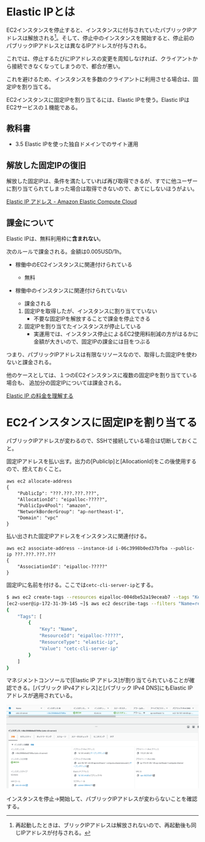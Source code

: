 # Elastic IPとは

EC2インスタンスを停止すると、インスタンスに付与されていたパブリックIPアドレスは解放される[^1]。そして、停止中のインスタンスを開始すると、停止前のパブリックIPアドレスとは異なるIPアドレスが付与される。

これでは、停止するたびにIPアドレスの変更を周知しなければ、クライアントから接続できなくなってしまうので、都合が悪い。

これを避けるため、インスタンスを多数のクライアントに利用させる場合は、固定IPを割り当てる。

EC2インスタンスに固定IPを割り当てるには、Elastic IPを使う。Elastic IPはEC2サービスの１機能である。

## 教科書

- 3.5 Elastic IPを使った独自ドメインでのサイト運用

## 解放した固定IPの復旧

解放した固定IPは、条件を満たしていれば再び取得できるが、すでに他ユーザーに割り当てられてしまった場合は取得できないので、あてにしないほうがよい。

[Elastic IP アドレス - Amazon Elastic Compute Cloud](https://docs.aws.amazon.com/ja_jp/AWSEC2/latest/UserGuide/elastic-ip-addresses-eip.html#using-eip-recovering)

## 課金について

Elastic IPは、無料利用枠に**含まれない**。

次のルールで課金される。金額は0.005USD/1h。

- 稼働中のEC2インスタンスに関連付けられている
  
    - 無料
- 稼働中のインスタンスに関連付けられていない
    - 課金される
    1. 固定IPを取得したが、インスタンスに割り当てていない
	    - 不要な固定IPを解放することで課金を停止できる 
    2. 固定IPを割り当てたインスタンスが停止している
    	- 実運用では、インスタンス停止によるEC2使用料削減の方がはるかに金額が大きいので、固定IPの課金には目をつぶる

つまり、パブリックIPアドレスは有限なリソースなので、取得した固定IPを使わないと課金される。

他のケースとしては、１つのEC2インスタンスに複数の固定IPを割り当てている場合も、 追加分の固定IPについては課金される。

[Elastic IP の料金を理解する](https://aws.amazon.com/jp/premiumsupport/knowledge-center/elastic-ip-charges/)

# EC2インスタンスに固定IPを割り当てる

パブリックIPアドレスが変わるので、SSHで接続している場合は切断しておくこと。

固定IPアドレスを払い出す。出力の[PublicIp]と[AllocationId]をこの後使用するので、控えておくこと。

```bash=
aws ec2 allocate-address
{
    "PublicIp": "???.???.???.???",
    "AllocationId": "eipalloc-?????",
    "PublicIpv4Pool": "amazon",
    "NetworkBorderGroup": "ap-northeast-1",
    "Domain": "vpc"
}
```

払い出された固定IPアドレスをインスタンスに関連付ける。

```bash=
aws ec2 associate-address --instance-id i-06c3998b0ed37bfba --public-ip ???.???.???.???
{
    "AssociationId": "eipalloc-?????"
}
```

固定IPに名前を付ける。ここでは`cetc-cli-server-ip`とする。

```bash
$ aws ec2 create-tags --resources eipalloc-004dbe52a19eceab7 --tags "Key=Name,Value=cetc-cli-server-ip"
[ec2-user@ip-172-31-39-145 ~]$ aws ec2 describe-tags --filters "Name=resource-id,Values=eipalloc-?????"
{
    "Tags": [
        {
            "Key": "Name",
            "ResourceId": "eipalloc-?????",
            "ResourceType": "elastic-ip",
            "Value": "cetc-cli-server-ip"
        }
    ]
}
```

マネジメントコンソールで[Elastic IP アドレス]が割り当てられていることが確認できる。[パブリック IPv4アドレス]と[パブリック IPv4 DNS]にもElastic IP アドレスが適用されている。

![image-20201003081126244](assign_elastic_ip/image-20201003081126244.png)

インスタンスを停止→開始して、パブリックIPアドレスが変わらないことを確認する。

[^1]: 再起動したときは、ブリックIPアドレスは解放されないので、再起動後も同じIPアドレスが付与される。